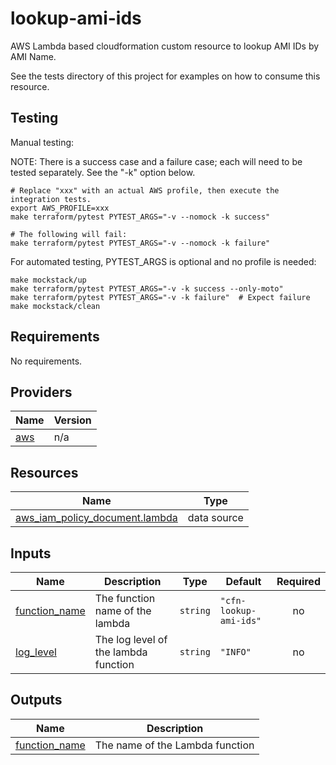 # lookup-ami-ids

AWS Lambda based cloudformation custom resource to lookup AMI IDs by AMI Name.

See the tests directory of this project for examples on how to consume this resource.

## Testing

Manual testing:

NOTE:  There is a success case and a failure case; each will need to be 
tested separately.  See the "-k" option below.

```
# Replace "xxx" with an actual AWS profile, then execute the integration tests.
export AWS_PROFILE=xxx 
make terraform/pytest PYTEST_ARGS="-v --nomock -k success"

# The following will fail:
make terraform/pytest PYTEST_ARGS="-v --nomock -k failure"
```

For automated testing, PYTEST_ARGS is optional and no profile is needed:

```
make mockstack/up
make terraform/pytest PYTEST_ARGS="-v -k success --only-moto"
make terraform/pytest PYTEST_ARGS="-v -k failure"  # Expect failure
make mockstack/clean
```

<!-- BEGIN TFDOCS -->
## Requirements

No requirements.

## Providers

| Name | Version |
|------|---------|
| <a name="provider_aws"></a> [aws](#provider\_aws) | n/a |

## Resources

| Name | Type |
|------|------|
| [aws_iam_policy_document.lambda](https://registry.terraform.io/providers/hashicorp/aws/latest/docs/data-sources/iam_policy_document) | data source |

## Inputs

| Name | Description | Type | Default | Required |
|------|-------------|------|---------|:--------:|
| <a name="input_function_name"></a> [function\_name](#input\_function\_name) | The function name of the lambda | `string` | `"cfn-lookup-ami-ids"` | no |
| <a name="input_log_level"></a> [log\_level](#input\_log\_level) | The log level of the lambda function | `string` | `"INFO"` | no |

## Outputs

| Name | Description |
|------|-------------|
| <a name="output_function_name"></a> [function\_name](#output\_function\_name) | The name of the Lambda function |

<!-- END TFDOCS -->
